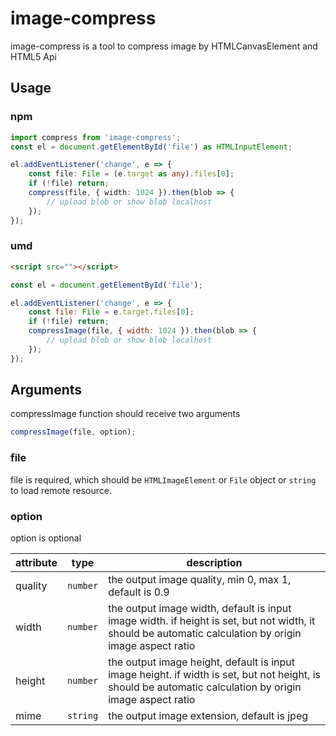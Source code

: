 # image-compress

image-compress is a tool to compress image by HTMLCanvasElement and HTML5 Api

## Usage

### npm

```ts
import compress from 'image-compress';
const el = document.getElementById('file') as HTMLInputElement;

el.addEventListener('change', e => {
    const file: File = (e.target as any).files[0];
    if (!file) return;
    compress(file, { width: 1024 }).then(blob => {
        // upload blob or show blob localhost
    });
});
```

### umd

```html
<script src=""></script>
```

```js
const el = document.getElementById('file');

el.addEventListener('change', e => {
    const file: File = e.target.files[0];
    if (!file) return;
    compressImage(file, { width: 1024 }).then(blob => {
        // upload blob or show blob localhost
    });
});
```

## Arguments

compressImage function should receive two arguments

```js
compressImage(file, option);
```

### file

file is required, which should be `HTMLImageElement` or `File` object or `string` to load remote resource.

### option

option is optional

| attribute | type     | description                                                                                                                                              |
| --------- | -------- | -------------------------------------------------------------------------------------------------------------------------------------------------------- |
| quality   | `number` | the output image quality, min 0, max 1, default is 0.9                                                                                                   |
| width     | `number` | the output image width, default is input image width. if height is set, but not width, it should be automatic calculation by origin image aspect ratio   |
| height    | `number` | the output image height, default is input image height. if width is set, but not height, is should be automatic calculation by origin image aspect ratio |
| mime      | `string` | the output image extension, default is jpeg                                                                                                              |
